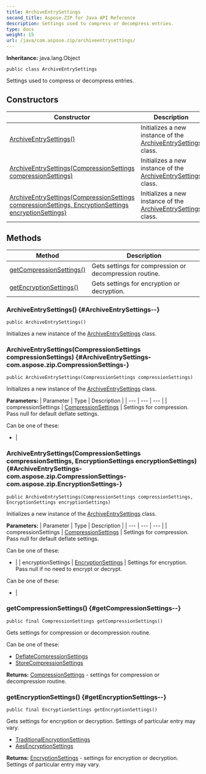 ```yaml
---
title: ArchiveEntrySettings
second_title: Aspose.ZIP for Java API Reference
description: Settings used to compress or decompress entries.
type: docs
weight: 15
url: /java/com.aspose.zip/archiveentrysettings/
---
```


**Inheritance:**
java.lang.Object
```
public class ArchiveEntrySettings
```

Settings used to compress or decompress entries.
## Constructors

| Constructor | Description |
| --- | --- |
| [ArchiveEntrySettings()](#ArchiveEntrySettings--) | Initializes a new instance of the [ArchiveEntrySettings](../../com.aspose.zip/archiveentrysettings) class. |
| [ArchiveEntrySettings(CompressionSettings compressionSettings)](#ArchiveEntrySettings-com.aspose.zip.CompressionSettings-) | Initializes a new instance of the [ArchiveEntrySettings](../../com.aspose.zip/archiveentrysettings) class. |
| [ArchiveEntrySettings(CompressionSettings compressionSettings, EncryptionSettings encryptionSettings)](#ArchiveEntrySettings-com.aspose.zip.CompressionSettings-com.aspose.zip.EncryptionSettings-) | Initializes a new instance of the [ArchiveEntrySettings](../../com.aspose.zip/archiveentrysettings) class. |
## Methods

| Method | Description |
| --- | --- |
| [getCompressionSettings()](#getCompressionSettings--) | Gets settings for compression or decompression routine. |
| [getEncryptionSettings()](#getEncryptionSettings--) | Gets settings for encryption or decryption. |
### ArchiveEntrySettings() {#ArchiveEntrySettings--}
```
public ArchiveEntrySettings()
```


Initializes a new instance of the [ArchiveEntrySettings](../../com.aspose.zip/archiveentrysettings) class.

### ArchiveEntrySettings(CompressionSettings compressionSettings) {#ArchiveEntrySettings-com.aspose.zip.CompressionSettings-}
```
public ArchiveEntrySettings(CompressionSettings compressionSettings)
```


Initializes a new instance of the [ArchiveEntrySettings](../../com.aspose.zip/archiveentrysettings) class.

**Parameters:**
| Parameter | Type | Description |
| --- | --- | --- |
| compressionSettings | [CompressionSettings](../../com.aspose.zip/compressionsettings) | Settings for compression. Pass null for default deflate settings.

Can be one of these:

 *   |

### ArchiveEntrySettings(CompressionSettings compressionSettings, EncryptionSettings encryptionSettings) {#ArchiveEntrySettings-com.aspose.zip.CompressionSettings-com.aspose.zip.EncryptionSettings-}
```
public ArchiveEntrySettings(CompressionSettings compressionSettings, EncryptionSettings encryptionSettings)
```


Initializes a new instance of the [ArchiveEntrySettings](../../com.aspose.zip/archiveentrysettings) class.

**Parameters:**
| Parameter | Type | Description |
| --- | --- | --- |
| compressionSettings | [CompressionSettings](../../com.aspose.zip/compressionsettings) | Settings for compression. Pass null for default deflate settings.

Can be one of these:

 *   |
| encryptionSettings | [EncryptionSettings](../../com.aspose.zip/encryptionsettings) | Settings for encryption. Pass null if no need to encrypt or decrypt.

Can be one of these:

 *   |

### getCompressionSettings() {#getCompressionSettings--}
```
public final CompressionSettings getCompressionSettings()
```


Gets settings for compression or decompression routine.

Can be one of these:

 *  [DeflateCompressionSettings](../../com.aspose.zip/deflatecompressionsettings)
 *  [StoreCompressionSettings](../../com.aspose.zip/storecompressionsettings)

**Returns:**
[CompressionSettings](../../com.aspose.zip/compressionsettings) - settings for compression or decompression routine.
### getEncryptionSettings() {#getEncryptionSettings--}
```
public final EncryptionSettings getEncryptionSettings()
```


Gets settings for encryption or decryption. Settings of particular entry may vary.

 *  [TraditionalEncryptionSettings](../../com.aspose.zip/traditionalencryptionsettings)
 *  [AesEncryptionSettings](../../com.aspose.zip/aesencryptionsettings)

**Returns:**
[EncryptionSettings](../../com.aspose.zip/encryptionsettings) - settings for encryption or decryption. Settings of particular entry may vary.
